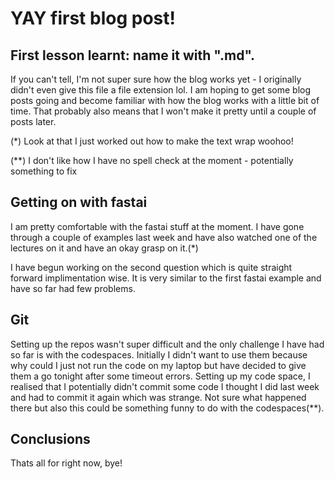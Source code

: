 # YAY first blog post!

## First lesson learnt: name it with ".md". 
If you can't tell, I'm not super sure how the blog works yet - I originally didn't even give this file a file extension lol. I am hoping to get some blog posts going and become familiar with how the blog works with a little bit of time.  That probably also means that I won't make it pretty until a couple of posts later. 

(*) Look at that I just worked out how to make the text wrap woohoo!

(**) I don't like how I have no spell check at the moment - potentially something to fix

## Getting on with fastai 
I am pretty comfortable with the fastai stuff at the moment. I have gone through a couple of examples last week and have also watched one of the lectures on it and have an okay grasp on it.(*) 

I have begun working on the second question which is quite straight forward implimentation wise. It is very similar to the first fastai example and have so far had few problems. 

## Git
Setting up the repos wasn't super difficult and the only challenge I have had so far is with the codespaces. Initially I didn't want to use them because why could I just not run the code on my laptop but have decided to give them a go tonight after some timeout errors. Setting up my code space, I realised that I potentially didn't commit some code I thought I did last week and had to commit it again which was strange. Not sure what happened there but also this could be something funny to do with the codespaces(**). 

## Conclusions

Thats all for right now, bye!

